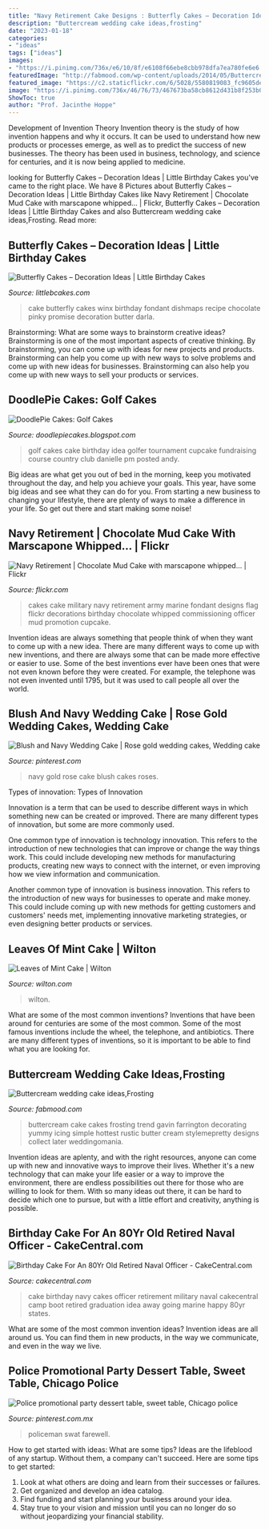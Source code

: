 ```yaml
---
title: "Navy Retirement Cake Designs : Butterfly Cakes – Decoration Ideas"
description: "Buttercream wedding cake ideas,frosting"
date: "2023-01-18"
categories:
- "ideas"
tags: ["ideas"]
images:
- "https://i.pinimg.com/736x/e6/10/8f/e6108f66ebe8cbb978dfa7ea780fe6e6.jpg"
featuredImage: "http://fabmood.com/wp-content/uploads/2014/05/Buttercream-wedding-cake7.jpg"
featured_image: "https://c2.staticflickr.com/6/5028/5580819083_fc9605dece_b.jpg"
image: "https://i.pinimg.com/736x/46/76/73/467673ba58cb8612d431b8f253b0d1ff.jpg"
ShowToc: true
author: "Prof. Jacinthe Hoppe"
---
```



Development of Invention Theory
Invention theory is the study of how invention happens and why it occurs. It can be used to understand how new products or processes emerge, as well as to predict the success of new businesses. The theory has been used in business, technology, and science for centuries, and it is now being applied to medicine.

	

		
looking for Butterfly Cakes – Decoration Ideas | Little Birthday Cakes you've came to the right place. We have 8 Pictures about Butterfly Cakes – Decoration Ideas | Little Birthday Cakes like Navy Retirement | Chocolate Mud Cake with marscapone whipped… | Flickr, Butterfly Cakes – Decoration Ideas | Little Birthday Cakes and also Buttercream wedding cake ideas,Frosting. Read more:
		
    
## Butterfly Cakes – Decoration Ideas | Little Birthday Cakes

<img loading=lazy src="http://www.littlebcakes.com/wp-content/uploads/2013/08/Butterfly-Cake-Images.jpg" onerror="this.onerror=null;this.src='https://tse2.mm.bing.net/th?id=OIP.V6iAUxB2PMm-Kz59GtnSYwHaFj&amp;pid=15.1';" alt="Butterfly Cakes – Decoration Ideas | Little Birthday Cakes">

_Source: littlebcakes.com_

>cake butterfly cakes winx birthday fondant dishmaps recipe chocolate pinky promise decoration butter darla. 

	

Brainstorming: What are some ways to brainstorm creative ideas?
Brainstorming is one of the most important aspects of creative thinking. By brainstorming, you can come up with ideas for new projects and products. Brainstorming can help you come up with new ways to solve problems and come up with new ideas for businesses. Brainstorming can also help you come up with new ways to sell your products or services.

    
## DoodlePie Cakes: Golf Cakes

<img loading=lazy src="http://2.bp.blogspot.com/-QJOSFy2A0cg/TsH7SPz2_7I/AAAAAAAAA7k/33OobI0ktcE/s1600/002.JPG" onerror="this.onerror=null;this.src='https://tse1.mm.bing.net/th?id=OIP.8NR1uEY1lGIMdYY4LNfoMQHaLJ&amp;pid=15.1';" alt="DoodlePie Cakes: Golf Cakes">

_Source: doodlepiecakes.blogspot.com_

>golf cakes cake birthday idea golfer tournament cupcake fundraising course country club danielle pm posted andy. 

	

Big ideas are what get you out of bed in the morning, keep you motivated throughout the day, and help you achieve your goals. This year, have some big ideas and see what they can do for you. From starting a new business to changing your lifestyle, there are plenty of ways to make a difference in your life. So get out there and start making some noise!

    
## Navy Retirement | Chocolate Mud Cake With Marscapone Whipped… | Flickr

<img loading=lazy src="https://c2.staticflickr.com/6/5028/5580819083_fc9605dece_b.jpg" onerror="this.onerror=null;this.src='https://tse4.mm.bing.net/th?id=OIP.6f8iq1fyHFPPX4pjxHA_4wHaKd&amp;pid=15.1';" alt="Navy Retirement | Chocolate Mud Cake with marscapone whipped… | Flickr">

_Source: flickr.com_

>cakes cake military navy retirement army marine fondant designs flag flickr decorations birthday chocolate whipped commissioning officer mud promotion cupcake. 

	

Invention ideas are always something that people think of when they want to come up with a new idea. There are many different ways to come up with new inventions, and there are always some that can be made more effective or easier to use. Some of the best inventions ever have been ones that were not even known before they were created. For example, the telephone was not even invented until 1795, but it was used to call people all over the world.

    
## Blush And Navy Wedding Cake | Rose Gold Wedding Cakes, Wedding Cake

<img loading=lazy src="https://i.pinimg.com/736x/e6/10/8f/e6108f66ebe8cbb978dfa7ea780fe6e6.jpg" onerror="this.onerror=null;this.src='https://tse1.mm.bing.net/th?id=OIP.tH-n4H6Fm_H4UsfjHtLPkAHaLU&amp;pid=15.1';" alt="Blush and Navy Wedding Cake | Rose gold wedding cakes, Wedding cake">

_Source: pinterest.com_

>navy gold rose cake blush cakes roses. 

	

Types of innovation:
Types of Innovation

Innovation is a term that can be used to describe different ways in which something new can be created or improved. There are many different types of innovation, but some are more commonly used.

One common type of innovation is technology innovation. This refers to the introduction of new technologies that can improve or change the way things work. This could include developing new methods for manufacturing products, creating new ways to connect with the internet, or even improving how we view information and communication.

Another common type of innovation is business innovation. This refers to the introduction of new ways for businesses to operate and make money. This could include coming up with new methods for getting customers and customers' needs met, implementing innovative marketing strategies, or even designing better products or services.

    
## Leaves Of Mint Cake | Wilton

<img loading=lazy src="https://www.wilton.com/dw/image/v2/AAWA_PRD/on/demandware.static/-/Sites-wilton-project-master/default/dwecf86312/images/project/WLPROJ-9134/WiltonLeafHero.jpg?sw=1440&amp;sh=750&amp;sm=fit" onerror="this.onerror=null;this.src='https://tse4.mm.bing.net/th?id=OIP.PHOaLmEqfgm_Fz5i7_JxGQHaHa&amp;pid=15.1';" alt="Leaves of Mint Cake | Wilton">

_Source: wilton.com_

>wilton. 

	

What are some of the most common inventions?
Inventions that have been around for centuries are some of the most common. Some of the most famous inventions include the wheel, the telephone, and antibiotics. There are many different types of inventions, so it is important to be able to find what you are looking for.

    
## Buttercream Wedding Cake Ideas,Frosting

<img loading=lazy src="http://fabmood.com/wp-content/uploads/2014/05/Buttercream-wedding-cake7.jpg" onerror="this.onerror=null;this.src='https://tse1.mm.bing.net/th?id=OIP.1GW6STC53gUTGYL31XkVZwHaLH&amp;pid=15.1';" alt="Buttercream wedding cake ideas,Frosting">

_Source: fabmood.com_

>buttercream cake cakes frosting trend gavin farrington decorating yummy icing simple hottest rustic butter cream stylemepretty designs collect later weddingomania. 

	

Invention ideas are aplenty, and with the right resources, anyone can come up with new and innovative ways to improve their lives. Whether it's a new technology that can make your life easier or a way to improve the environment, there are endless possibilities out there for those who are willing to look for them. With so many ideas out there, it can be hard to decide which one to pursue, but with a little effort and creativity, anything is possible.

    
## Birthday Cake For An 80Yr Old Retired Naval Officer - CakeCentral.com

<img loading=lazy src="https://cdn001.cakecentral.com/gallery/2015/03/900_803698GKaB_birthday-cake-for-an-80yr-old-retired-naval-officer.jpg" onerror="this.onerror=null;this.src='https://tse2.mm.bing.net/th?id=OIP.dScgR2b2NG9l_yrYL_kPwwHaJ4&amp;pid=15.1';" alt="Birthday Cake For An 80Yr Old Retired Naval Officer - CakeCentral.com">

_Source: cakecentral.com_

>cake birthday navy cakes officer retirement military naval cakecentral camp boot retired graduation idea away going marine happy 80yr states. 

	

What are some of the most common invention ideas?
Invention ideas are all around us. You can find them in new products, in the way we communicate, and even in the way we live.

    
## Police Promotional Party Dessert Table, Sweet Table, Chicago Police

<img loading=lazy src="https://i.pinimg.com/736x/46/76/73/467673ba58cb8612d431b8f253b0d1ff.jpg" onerror="this.onerror=null;this.src='https://tse1.mm.bing.net/th?id=OIP.zzlFLTaiV9HqKF65_ZZ47QHaJ3&amp;pid=15.1';" alt="Police promotional party dessert table, sweet table, Chicago police">

_Source: pinterest.com.mx_

>policeman swat farewell. 

	

How to get started with ideas: What are some tips?
Ideas are the lifeblood of any startup. Without them, a company can't succeed. Here are some tips to get started:
1. Look at what others are doing and learn from their successes or failures.
2. Get organized and develop an idea catalog. 
3. Find funding and start planning your business around your idea.  
4. Stay true to your vision and mission until you can no longer do so without jeopardizing your financial stability.


